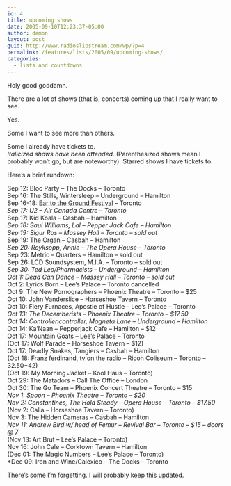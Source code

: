 ```yaml
---
id: 4
title: upcoming shows
date: 2005-09-10T12:23:37-05:00
author: damon
layout: post
guid: http://www.radioslipstream.com/wp/?p=4
permalink: /features/lists/2005/09/upcoming-shows/
categories:
  - lists and countdowns
---
```

Holy good goddamn.

There are a lot of shows (that is, concerts) coming up that I really want to see.

Yes.

Some I want to see more than others.

Some I already have tickets to.  
_Italicized shows have been attended_. (Parenthesized shows mean I probably won’t go, but are noteworthy). Starred shows I have tickets to.

Here’s a brief rundown:

Sep 12: Bloc Party – The Docks – Toronto  
Sep 16: The Stills, Wintersleep – Underground – Hamilton  
Sep 16-18: [Ear to the Ground Festival](http://www.eartothegroundfest.com/) – Toronto  
_Sep 17: U2 – Air Canada Centre – Toronto_  
Sep 17: Kid Koala – Casbah – Hamilton  
_Sep 18: Saul Williams, Lal – Pepper Jack Cafe – Hamilton_  
_Sep 19: Sigur Ros – Massey Hall – Toronto – sold out_  
Sep 19: The Organ – Casbah – Hamilton  
_Sep 20: Royksopp, Annie – The Opera House – Toronto_  
Sep 23: Metric – Quarters – Hamilton – sold out  
Sep 26: LCD Soundsystem, M.I.A. – Toronto – sold out  
_Sep 30: Ted Leo/Pharmacists – Underground – Hamilton_  
_Oct 1: Dead Can Dance – Massey Hall – Toronto – sold out_  
Oct 2: Lyrics Born – Lee’s Palace – Toronto cancelled  
Oct 9: The New Pornographers – Phoenix Theatre – Toronto – $25  
Oct 10: John Vanderslice – Horseshoe Tavern – Toronto  
Oct 10: Fiery Furnaces, Apostle of Hustle – Lee’s Palace – Toronto  
_Oct 13: The Decemberists – Phoenix Theatre – Toronto – $17.50_  
_Oct 14: Controller.controller, Magneta Lane – Underground – Hamilton_  
Oct 14: Ka’Naan – Pepperjack Cafe – Hamilton – $12  
Oct 17: Mountain Goats – Lee’s Palace – Toronto  
(Oct 17: Wolf Parade – Horseshoe Tavern – $12)  
Oct 17: Deadly Snakes, Tangiers – Casbah – Hamilton  
(Oct 18: Franz ferdinand, tv on the radio – Ricoh Coliseum – Toronto – $32.50-$42)  
(Oct 19: My Morning Jacket – Kool Haus – Toronto)  
Oct 29: The Matadors – Call The Office – London  
Oct 30: The Go Team – Phoenix Concert Theatre – Toronto – $15  
_Nov 1: Spoon – Phoenix Theatre – Toronto – $20_  
_Nov 2: Constantines, The Hold Steady – Opera House – Toronto – $17.50_  
(Nov 2: Calla – Horseshoe Tavern – Toronto)  
Nov 3: The Hidden Cameras – Casbah – Hamilton  
_Nov 11: Andrew Bird w/ head of Femur – Revival Bar – Toronto – $15 – doors @ 7_  
(Nov 13: Art Brut – Lee’s Palace – Toronto)  
Nov 16: John Cale – Corktown Tavern – Hamilton  
(Dec 01: The Magic Numbers – Lee’s Palace – Toronto)  
*Dec 09: Iron and Wine/Calexico – The Docks – Toronto

There’s some I’m forgetting. I will probably keep this updated.
